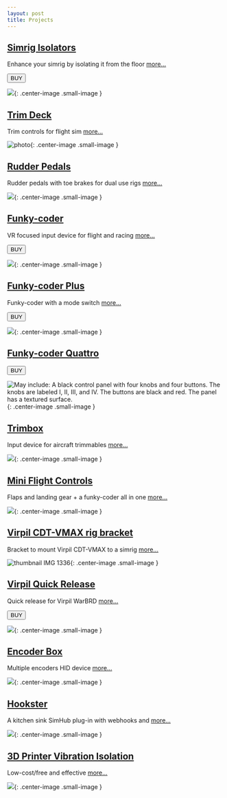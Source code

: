 ```yaml
---
layout: post
title: Projects
---
```


## [Simrig Isolators](/projects/simrig-isolators)

Enhance your simrig by isolating it from the floor [more...](/projects/simrig-isolators)

<a href="https://s16nengineering.etsy.com/listing/1844212953/simrig-vibration-isolators"><button>BUY</button></a>

![](assets/isolators/1.JPG){: .center-image .small-image }

## [Trim Deck](/projects/trim-deck)

Trim controls for flight sim [more...](/projects/trim-deck)

![photo](assets/trim-deck/photo.png){: .center-image .small-image }

## [Rudder Pedals](/projects/rudder-pedals)

Rudder pedals with toe brakes for dual use rigs [more...](/projects/rudder-pedals)

![](assets/image-20250528211825527.png){: .center-image .small-image }

## [Funky-coder](/projects/funky-coder)

VR focused input device for flight and racing [more...](/projects/funky-coder)

<a href="https://s16nengineering.etsy.com/listing/1836479954/flightracing-sim-dual-encoder"><button>BUY</button></a>

![](assets/fc/fc1.png){: .center-image .small-image }

## [Funky-coder Plus](/projects/funky-coder-plus)

Funky-coder with a mode switch [more...](/projects/funky-coder-plus)

<a href="https://s16nengineering.etsy.com/listing/1880999431/flightracing-sim-twin-dual-encoders"><button>BUY</button></a>

![](assets/fc/fc-plus.jpg){: .center-image .small-image }



## [Funky-coder Quattro](projects/funky-coder-quattro)

<a href="https://s16nengineering.etsy.com/listing/4302300030"><button>BUY</button></a>

![May include: A black control panel with four knobs and four buttons. The knobs are labeled I, II, III, and IV. The buttons are black and red. The panel has a textured surface.](https://i.etsystatic.com/56550814/r/il/0918cd/6846689010/il_1140xN.6846689010_60pt.jpg){: .center-image .small-image }



## [Trimbox](/projects/funky-coder)

Input device for aircraft trimmables [more...](/projects/trimbox)

![](assets/trimbox/1.png){: .center-image .small-image }

## [Mini Flight Controls](/projects/mini-flight-controls)

Flaps and landing gear + a funky-coder all in one [more...](/projects/mini-flight-controls)

![](assets/fc/fc2.jpg){: .center-image .small-image }

## [Virpil CDT-VMAX rig bracket](/projects/virpil-cdt-vmax-bracket)

Bracket to mount Virpil CDT-VMAX to a simrig  [more...](/projects/virpil-cdt-vmax-bracket)

![thumbnail IMG 1336](assets/vmax/thumbnail_IMG_1336.jpg){: .center-image .small-image }

## [Virpil Quick Release](/projects/warbrd-qr)

Quick release for Virpil WarBRD [more...](/projects/warbrd-qr)

<a href="https://s16nengineering.etsy.com/listing/1870347602/flightstick-quick-release-for-virpil"><button>BUY</button></a>

![](assets/wbqr/wbqr1.jpg){: .center-image .small-image }

## [Encoder Box](/projects/encoder-box)

Multiple encoders HID device [more...](/projects/encoder-box)

![](assets/eb/eb1.jpg){: .center-image .small-image }

## [Hookster](https://github.com/stuart11n/Hookster)

A kitchen sink SimHub plug-in with webhooks and [more...](https://github.com/stuart11n/Hookster)

![](assets/misc/hookster.png){: .center-image .small-image }


## [3D Printer Vibration Isolation](/projects/3d-printer-balls)

Low-cost/free and effective [more...](/projects/3d-printer-balls)

![](assets/misc/3d-printer-balls.jpg){: .center-image .small-image }

